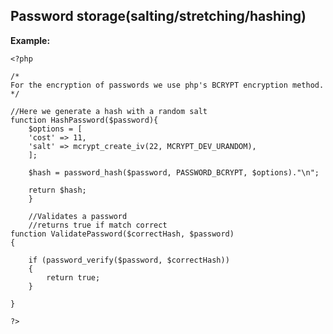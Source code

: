 
Password storage(salting/stretching/hashing)
-------

**Example:**

    <?php

    /*
    For the encryption of passwords we use php's BCRYPT encryption method.
    */

    //Here we generate a hash with a random salt
    function HashPassword($password){
        $options = [
        'cost' => 11,
        'salt' => mcrypt_create_iv(22, MCRYPT_DEV_URANDOM),
        ];

        $hash =	password_hash($password, PASSWORD_BCRYPT, $options)."\n";

        return $hash;
        }

        //Validates a password
        //returns true if match correct
    function ValidatePassword($correctHash, $password)
    {

        if (password_verify($password, $correctHash))
        {
            return true;
        }

    }

    ?>



	
